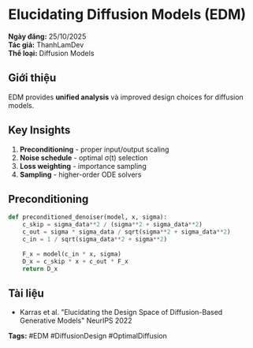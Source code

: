 # Elucidating Diffusion Models (EDM)

**Ngày đăng:** 25/10/2025  
**Tác giả:** ThanhLamDev  
**Thể loại:** Diffusion Models

## Giới thiệu

EDM provides **unified analysis** và improved design choices for diffusion models.

## Key Insights

1. **Preconditioning** - proper input/output scaling
2. **Noise schedule** - optimal σ(t) selection
3. **Loss weighting** - importance sampling
4. **Sampling** - higher-order ODE solvers

## Preconditioning

```python
def preconditioned_denoiser(model, x, sigma):
    c_skip = sigma_data**2 / (sigma**2 + sigma_data**2)
    c_out = sigma * sigma_data / sqrt(sigma**2 + sigma_data**2)
    c_in = 1 / sqrt(sigma_data**2 + sigma**2)
    
    F_x = model(c_in * x, sigma)
    D_x = c_skip * x + c_out * F_x
    return D_x
```

## Tài liệu

- Karras et al. "Elucidating the Design Space of Diffusion-Based Generative Models" NeurIPS 2022

**Tags:** #EDM #DiffusionDesign #OptimalDiffusion

<script src="/assets/js/katex-init.js"></script>
